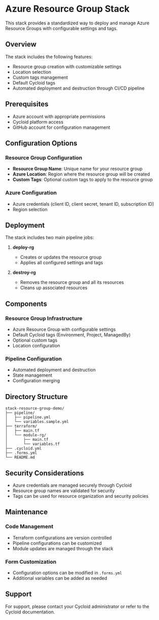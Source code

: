 # Azure Resource Group Stack

This stack provides a standardized way to deploy and manage Azure Resource Groups with configurable settings and tags.

## Overview

The stack includes the following features:
- Resource group creation with customizable settings
- Location selection
- Custom tags management
- Default Cycloid tags
- Automated deployment and destruction through CI/CD pipeline

## Prerequisites

- Azure account with appropriate permissions
- Cycloid platform access
- GitHub account for configuration management

## Configuration Options

### Resource Group Configuration
- **Resource Group Name**: Unique name for your resource group
- **Azure Location**: Region where the resource group will be created
- **Custom Tags**: Optional custom tags to apply to the resource group

### Azure Configuration
- Azure credentials (client ID, client secret, tenant ID, subscription ID)
- Region selection

## Deployment

The stack includes two main pipeline jobs:

1. **deploy-rg**
   - Creates or updates the resource group
   - Applies all configured settings and tags

2. **destroy-rg**
   - Removes the resource group and all its resources
   - Cleans up associated resources

## Components

### Resource Group Infrastructure
- Azure Resource Group with configurable settings
- Default Cycloid tags (Environment, Project, ManagedBy)
- Optional custom tags
- Location configuration

### Pipeline Configuration
- Automated deployment and destruction
- State management
- Configuration merging

## Directory Structure

```
stack-resource-group-demo/
├── pipeline/
│   ├── pipeline.yml
│   └── variables.sample.yml
├── terraform/
│   ├── main.tf
│   └── module-rg/
│       ├── main.tf
│       └── variables.tf
├── .cycloid.yml
├── .forms.yml
└── README.md
```

## Security Considerations

- Azure credentials are managed securely through Cycloid
- Resource group names are validated for security
- Tags can be used for resource organization and security policies

## Maintenance

### Code Management
- Terraform configurations are version controlled
- Pipeline configurations can be customized
- Module updates are managed through the stack

### Form Customization
- Configuration options can be modified in `.forms.yml`
- Additional variables can be added as needed

## Support

For support, please contact your Cycloid administrator or refer to the Cycloid documentation. 